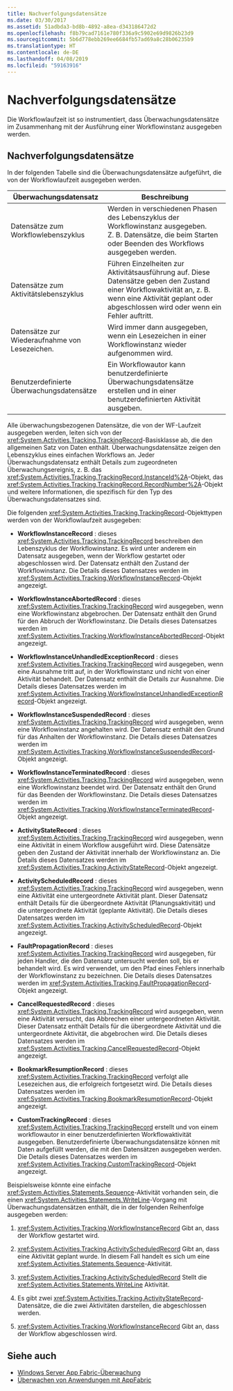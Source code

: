 ```yaml
---
title: Nachverfolgungsdatensätze
ms.date: 03/30/2017
ms.assetid: 51adbda3-bd8b-4892-a8ea-d343186472d2
ms.openlocfilehash: f8b79cad7161e780f336a9c5902e69d9826b23d9
ms.sourcegitcommit: 5b6d778ebb269ee6684fb57ad69a8c28b06235b9
ms.translationtype: HT
ms.contentlocale: de-DE
ms.lasthandoff: 04/08/2019
ms.locfileid: "59163916"
---
```

# <a name="tracking-records"></a>Nachverfolgungsdatensätze
Die Workflowlaufzeit ist so instrumentiert, dass Überwachungsdatensätze im Zusammenhang mit der Ausführung einer Workflowinstanz ausgegeben werden.  
  
## <a name="tracking-records"></a>Nachverfolgungsdatensätze  
 In der folgenden Tabelle sind die Überwachungsdatensätze aufgeführt, die von der Workflowlaufzeit ausgegeben werden.  
  
|Überwachungsdatensatz|Beschreibung|  
|---------------------|-----------------|  
|Datensätze zum Workflowlebenszyklus|Werden in verschiedenen Phasen des Lebenszyklus der Workflowinstanz ausgegeben. Z. B. Datensätze, die beim Starten oder Beenden des Workflows ausgegeben werden.|  
|Datensätze zum Aktivitätslebenszyklus|Führen Einzelheiten zur Aktivitätsausführung auf. Diese Datensätze geben den Zustand einer Workflowaktivität an, z. B. wenn eine Aktivität geplant oder abgeschlossen wird oder wenn ein Fehler auftritt.|  
|Datensätze zur Wiederaufnahme von Lesezeichen.|Wird immer dann ausgegeben, wenn ein Lesezeichen in einer Workflowinstanz wieder aufgenommen wird.|  
|Benutzerdefinierte Überwachungsdatensätze|Ein Workflowautor kann benutzerdefinierte Überwachungsdatensätze erstellen und in einer benutzerdefinierten Aktivität ausgeben.|  
  
 Alle überwachungsbezogenen Datensätze, die von der WF-Laufzeit ausgegeben werden, leiten sich von der <xref:System.Activities.Tracking.TrackingRecord>-Basisklasse ab, die den allgemeinen Satz von Daten enthält. Überwachungsdatensätze zeigen den Lebenszyklus eines einfachen Workflows an. Jeder Überwachungsdatensatz enthält Details zum zugeordneten Überwachungsereignis, z. B. das <xref:System.Activities.Tracking.TrackingRecord.InstanceId%2A>-Objekt, das <xref:System.Activities.Tracking.TrackingRecord.RecordNumber%2A>-Objekt und weitere Informationen, die spezifisch für den Typ des Überwachungsdatensatzes sind.  
  
 Die folgenden <xref:System.Activities.Tracking.TrackingRecord>-Objekttypen werden von der Workflowlaufzeit ausgegeben:  
  
-   **WorkflowInstanceRecord** : dieses <xref:System.Activities.Tracking.TrackingRecord> beschreiben den Lebenszyklus der Workflowinstanz. Es wird unter anderem ein Datensatz ausgegeben, wenn der Workflow gestartet oder abgeschlossen wird. Der Datensatz enthält den Zustand der Workflowinstanz. Die Details dieses Datensatzes werden im <xref:System.Activities.Tracking.WorkflowInstanceRecord>-Objekt angezeigt.  
  
-   **WorkflowInstanceAbortedRecord** : dieses <xref:System.Activities.Tracking.TrackingRecord> wird ausgegeben, wenn eine Workflowinstanz abgebrochen. Der Datensatz enthält den Grund für den Abbruch der Workflowinstanz. Die Details dieses Datensatzes werden im <xref:System.Activities.Tracking.WorkflowInstanceAbortedRecord>-Objekt angezeigt.  
  
-   **WorkflowInstanceUnhandledExceptionRecord** : dieses <xref:System.Activities.Tracking.TrackingRecord> wird ausgegeben, wenn eine Ausnahme tritt auf, in der Workflowinstanz und nicht von einer Aktivität behandelt. Der Datensatz enthält die Details zur Ausnahme. Die Details dieses Datensatzes werden im <xref:System.Activities.Tracking.WorkflowInstanceUnhandledExceptionRecord>-Objekt angezeigt.  
  
-   **WorkflowInstanceSuspendedRecord** : dieses <xref:System.Activities.Tracking.TrackingRecord> wird ausgegeben, wenn eine Workflowinstanz angehalten wird. Der Datensatz enthält den Grund für das Anhalten der Workflowinstanz. Die Details dieses Datensatzes werden im <xref:System.Activities.Tracking.WorkflowInstanceSuspendedRecord>-Objekt angezeigt.  
  
-   **WorkflowInstanceTerminatedRecord** : dieses <xref:System.Activities.Tracking.TrackingRecord> wird ausgegeben, wenn eine Workflowinstanz beendet wird. Der Datensatz enthält den Grund für das Beenden der Workflowinstanz. Die Details dieses Datensatzes werden im <xref:System.Activities.Tracking.WorkflowInstanceTerminatedRecord>-Objekt angezeigt.  
  
-   **ActivityStateRecord** : dieses <xref:System.Activities.Tracking.TrackingRecord> wird ausgegeben, wenn eine Aktivität in einem Workflow ausgeführt wird. Diese Datensätze geben den Zustand der Aktivität innerhalb der Workflowinstanz an. Die Details dieses Datensatzes werden im <xref:System.Activities.Tracking.ActivityStateRecord>-Objekt angezeigt.  
  
-   **ActivityScheduledRecord** : dieses <xref:System.Activities.Tracking.TrackingRecord> wird ausgegeben, wenn eine Aktivität eine untergeordnete Aktivität plant. Dieser Datensatz enthält Details für die übergeordnete Aktivität (Planungsaktivität) und die untergeordnete Aktivität (geplante Aktivität). Die Details dieses Datensatzes werden im <xref:System.Activities.Tracking.ActivityScheduledRecord>-Objekt angezeigt.  
  
-   **FaultPropagationRecord** : dieses <xref:System.Activities.Tracking.TrackingRecord> wird ausgegeben, für jeden Handler, die den Datensatz untersucht werden soll, bis er behandelt wird. Es wird verwendet, um den Pfad eines Fehlers innerhalb der Workflowinstanz zu bezeichnen. Die Details dieses Datensatzes werden im <xref:System.Activities.Tracking.FaultPropagationRecord>-Objekt angezeigt.  
  
-   **CancelRequestedRecord** : dieses <xref:System.Activities.Tracking.TrackingRecord> wird ausgegeben, wenn eine Aktivität versucht, das Abbrechen einer untergeordneten Aktivität. Dieser Datensatz enthält Details für die übergeordnete Aktivität und die untergeordnete Aktivität, die abgebrochen wird. Die Details dieses Datensatzes werden im <xref:System.Activities.Tracking.CancelRequestedRecord>-Objekt angezeigt.  
  
-   **BookmarkResumptionRecord** : dieses <xref:System.Activities.Tracking.TrackingRecord> verfolgt alle Lesezeichen aus, die erfolgreich fortgesetzt wird. Die Details dieses Datensatzes werden im <xref:System.Activities.Tracking.BookmarkResumptionRecord>-Objekt angezeigt.  
  
-   **CustomTrackingRecord** : dieses <xref:System.Activities.Tracking.TrackingRecord> erstellt und von einem workflowautor in einer benutzerdefinierten Workflowaktivität ausgegeben. Benutzerdefinierte Überwachungsdatensätze können mit Daten aufgefüllt werden, die mit den Datensätzen ausgegeben werden. Die Details dieses Datensatzes werden im <xref:System.Activities.Tracking.CustomTrackingRecord>-Objekt angezeigt.  
  
 Beispielsweise könnte eine einfache <xref:System.Activities.Statements.Sequence>-Aktivität vorhanden sein, die einen <xref:System.Activities.Statements.WriteLine>-Vorgang mit Überwachungsdatensätzen enthält, die in der folgenden Reihenfolge ausgegeben werden:  
  
1.  <xref:System.Activities.Tracking.WorkflowInstanceRecord> Gibt an, dass der Workflow gestartet wird.  
  
2.  <xref:System.Activities.Tracking.ActivityScheduledRecord> Gibt an, dass eine Aktivität geplant wurde. In diesem Fall handelt es sich um eine <xref:System.Activities.Statements.Sequence>-Aktivität.  
  
3.  <xref:System.Activities.Tracking.ActivityScheduledRecord> Stellt die <xref:System.Activities.Statements.WriteLine> Aktivität.  
  
4.  Es gibt zwei <xref:System.Activities.Tracking.ActivityStateRecord>-Datensätze, die die zwei Aktivitäten darstellen, die abgeschlossen werden.  
  
5.  <xref:System.Activities.Tracking.WorkflowInstanceRecord> Gibt an, dass der Workflow abgeschlossen wird.  
  
## <a name="see-also"></a>Siehe auch

- [Windows Server App Fabric-Überwachung](https://go.microsoft.com/fwlink/?LinkId=201273)
- [Überwachen von Anwendungen mit AppFabric](https://go.microsoft.com/fwlink/?LinkId=201275)
